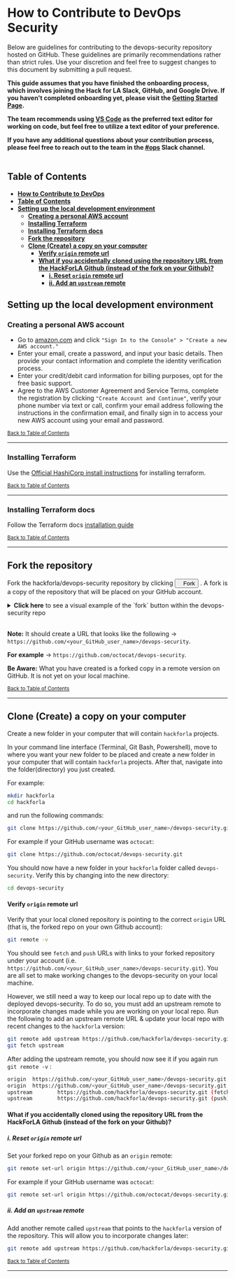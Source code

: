 # **How to Contribute to DevOps Security**

Below are guidelines for contributing to the devops-security repository hosted on GitHub. These guidelines are primarily recommendations rather than strict rules. Use your discretion and feel free to suggest changes to this document by submitting a pull request.

**This guide assumes that you have finished the onboarding process, which involves joining the Hack for LA Slack, GitHub, and Google Drive. If you haven't completed onboarding yet, please visit the [Getting Started Page](https://www.hackforla.org/getting-started).**

**The team recommends using [VS Code](https://code.visualstudio.com/download) as the preferred text editor for working on code, but feel free to utilize a text editor of your preference.**

**If you have any additional questions about your contribution process, please feel free to reach out to the team in the [#ops](https://hackforla.slack.com/archives/CV7QGL66B) Slack channel.**
<br><br>

## **Table of Contents**
- [**How to Contribute to DevOps**](#how-to-contribute-to-devops)
- [**Table of Contents**](#table-of-contents)
- [**Setting up the local development environment**](#setting-up-the-local-development-environment)
    - [**Creating a personal AWS account**](#creating-a-personal-aws-account)
    - [**Installing Terraform**](#installing-terraform)
    - [**Installing Terraform docs**](#installing-terraform-docs)
    - [**Fork the repository**](#fork-the-repository)
    - [**Clone (Create) a copy on your computer**](#clone-create-a-copy-on-your-computer)
        - [**Verify `origin` remote url**](#verify-origin-remote-url)
        - [**What if you accidentally cloned using the repository URL from the HackForLA Github (instead of the fork on your Github)?**](#what-if-you-accidentally-cloned-using-the-repository-url-from-the-hackforla-github-instead-of-the-fork-on-your-github)
            - [**i. Reset `origin` remote url**](#i-reset-origin-remote-url)
            - [**ii. Add an `upstream` remote**](#ii-add-an-upstream-remote)

## **Setting up the local development environment**

### **Creating a personal AWS account**

- Go to [amazon.com](https://aws.amazon.com/) and click `"Sign In to the Console" > "Create a new AWS account."` 
- Enter your email, create a password, and input your basic details. Then provide your contact information and complete the identity verification process.
- Enter your credit/debit card information for billing purposes, opt for the free basic support.
- Agree to the AWS Customer Agreement and Service Terms, complete the registration by clicking `"Create Account and Continue"`, verify your phone number via text or call, confirm your email address following the instructions in the confirmation email, and finally sign in to access your new AWS account using your email and password.

<sub>[Back to Table of Contents](#table-of-contents)</sub>
***

### **Installing Terraform**

Use the [Official HashiCorp install instructions](https://developer.hashicorp.com/terraform/install) for installing terraform.

<sub>[Back to Table of Contents](#table-of-contents)</sub>
***

### **Installing Terraform docs**

Follow the Terraform docs [installation guide](https://terraform-docs.io/user-guide/installation/)

<sub>[Back to Table of Contents](#table-of-contents)</sub>
***

## **Fork the repository**

Fork the hackforla/devops-security repository by clicking <a href="https://github.com/hackforla/devops-security/fork"> <button> <img src="https://user-images.githubusercontent.com/17777237/54873012-40fa5b00-4dd6-11e9-98e0-cc436426c720.png" width="8px"> Fork</button></a>
. A fork is a copy of the repository that will be placed on your GitHub account.

<details>
  <summary><strong>Click here</strong> to see a visual example of the `fork` button within the devops-security repo</summary>
  <p><strong>First, you find the `fork` button on the top right hand side of the [Hack for LA devops-security repo](https://github.com/hackforla/devops-security)</strong></h4>
<img src="https://github.com/freaky4wrld/devops-security/assets/134206855/ff3bbadb-5798-4f37-ad3f-b9f699595381" />
  <p><strong>Next, a modal may open and request where you want to fork this devops-security repo. Please click on your avatar or your GitHub username</strong></p>
<img src="https://github.com/freaky4wrld/devops-security/assets/134206855/db7a0ca9-3dee-429e-a5eb-115248a52884" />
</details><br>

**Note:** It should create a URL that looks like the following -> `https://github.com/<your_GitHub_user_name>/devops-security`.

**For example** -> `https://github.com/octocat/devops-security`.

**Be Aware:** What you have created is a forked copy in a remote version on GitHub. It is not yet on your local machine.

<sub>[Back to Table of Contents](#table-of-contents)</sub>
***

## **Clone (Create) a copy on your computer**

Create a new folder in your computer that will contain `hackforla` projects.

In your command line interface (Terminal, Git Bash, Powershell), move to where you want your new folder to be placed and create a new folder in your computer that will contain `hackforla` projects. After that, navigate into the folder(directory) you just created.

For example:
```bash
mkdir hackforla
cd hackforla
```

and run the following commands:

```bash
git clone https://github.com/<your_GitHub_user_name>/devops-security.git
```

For example if your GitHub username was `octocat`:
```bash
git clone https://github.com/octocat/devops-security.git
```

You should now have a new folder in your `hackforla` folder called `devops-security`. Verify this by changing into the new directory:

```bash
cd devops-security
```

#### **Verify `origin` remote url**

Verify that your local cloned repository is pointing to the correct `origin` URL (that is, the forked repo on your own Github account):
```bash
git remote -v
```
You should see `fetch` and `push` URLs with links to your forked repository under your account (i.e. `https://github.com/<your_GitHub_user_name>/devops-security.git`). You are all set to make working changes to the devops-security on your local machine.

However, we still need a way to keep our local repo up to date with the deployed devops-security. To do so, you must add an upstream remote to incorporate changes made while you are working on your local repo. Run the following to add an upstream remote URL & update your local repo with recent changes to the `hackforla` version:

```bash
git remote add upstream https://github.com/hackforla/devops-security.git
git fetch upstream
```

After adding the upstream remote, you should now see it if you again run `git remote -v` :
```bash
origin  https://github.com/<your_GitHub_user_name>/devops-security.git (fetch)
origin  https://github.com/<your_GitHub_user_name>/devops-security.git (push)
upstream        https://github.com/hackforla/devops-security.git (fetch)
upstream        https://github.com/hackforla/devops-security.git (push)
```
#### **What if you accidentally cloned using the repository URL from the HackForLA Github (instead of the fork on your Github)?**

##### **i. Reset `origin` remote url**

Set your forked repo on your Github as an `origin` remote:
```bash
git remote set-url origin https://github.com/<your_GitHub_user_name>/devops-security.git
```

For example if your GitHub username was `octocat`:
```bash
git remote set-url origin https://github.com/octocat/devops-security.git
```

##### **ii. Add an `upstream` remote**

Add another remote called `upstream` that points to the `hackforla` version of the repository. This will allow you to incorporate changes later:
```bash
git remote add upstream https://github.com/hackforla/devops-security.git
```

<sub>[Back to Table of Contents](#table-of-contents)</sub>
***
